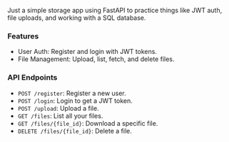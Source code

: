 Just a simple storage app using FastAPI to practice things like JWT auth, file uploads, and working with a SQL database.

### Features

- User Auth: Register and login with JWT tokens.
- File Management: Upload, list, fetch, and delete files.


### API Endpoints

- `POST /register`: Register a new user.
- `POST /login`: Login to get a JWT token.
- `POST /upload`: Upload a file.
- `GET /files`: List all your files.
- `GET /files/{file_id}`: Download a specific file.
- `DELETE /files/{file_id}`: Delete a file.

